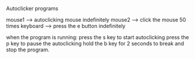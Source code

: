 Autoclicker programs

mouse1 --> autoclicking mouse indefinitely
mouse2 --> click the mouse 50 times
keyboard --> press the e button indefinitely

when the program is running:
    press the s key to start autoclicking
    press the p key to pause the autoclicking
    hold the b key for 2 seconds to break and stop the program.


